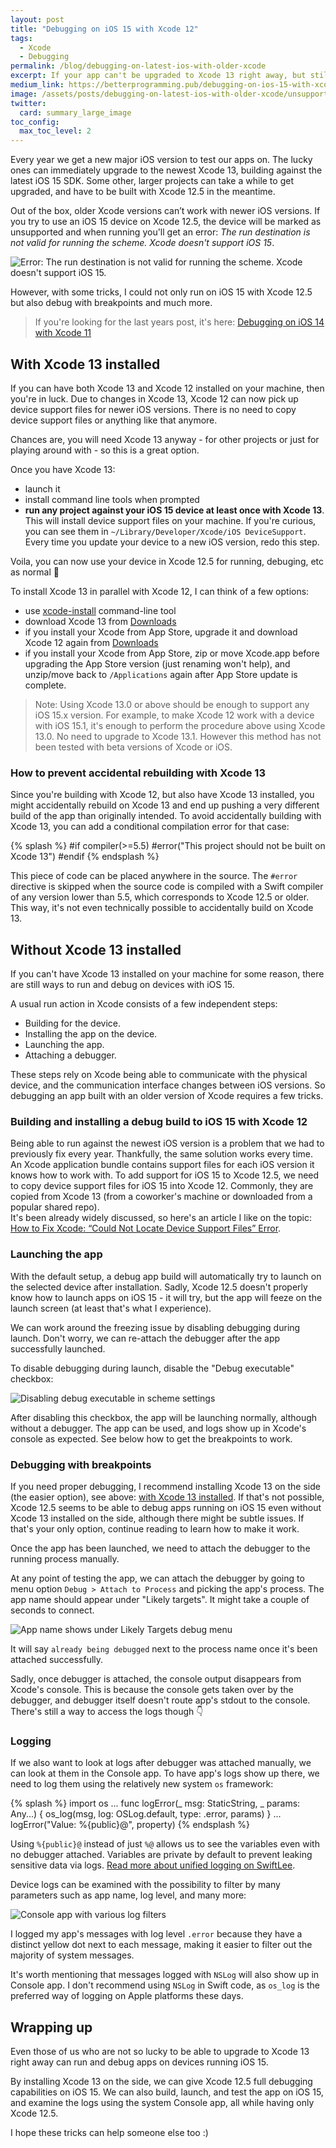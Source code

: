 ```yaml
---
layout: post
title: "Debugging on iOS 15 with Xcode 12"
tags: 
  - Xcode
  - Debugging
permalink: /blog/debugging-on-latest-ios-with-older-xcode
excerpt: If your app can't be upgraded to Xcode 13 right away, but still has to run on iOS 15, you're limited in debuging options with Xcode 12. This article shows how to debug apps on iOS 15 with Xcode 12.
medium_link: https://betterprogramming.pub/debugging-on-ios-15-with-xcode-12-8d3ca7487bd2?source=friends_link&sk=fa8aae859fa194b56f8755af460c1d76
image: /assets/posts/debugging-on-latest-ios-with-older-xcode/unsupported_device_error.png
twitter: 
  card: summary_large_image
toc_config:
  max_toc_level: 2
---
```


Every year we get a new major iOS version to test our apps on. 
The lucky ones can immediately upgrade to the newest Xcode 13, building against the latest iOS 15 SDK. 
Some other, larger projects can take a while to get upgraded, and have to be built with Xcode 12.5 in the meantime. 

Out of the box, older Xcode versions can’t work with newer iOS versions. 
If you try to use an iOS 15 device on Xcode 12.5, 
the device will be marked as unsupported and when running you'll get an error: _The run destination is not valid for running the scheme. Xcode doesn't support iOS 15_.

![Error: The run destination is not valid for running the scheme. Xcode doesn't support iOS 15.](/assets/posts/debugging-on-latest-ios-with-older-xcode/unsupported_device_error.png)

However, with some tricks, I could not only run on iOS 15 with Xcode 12.5 but also debug with breakpoints and much more.

> If you're looking for the last years post, it's here: [Debugging on iOS 14 with Xcode 11](/blog/debugging-on-ios14-with-xcode-11-post/)

## With Xcode 13 installed

If you can have both Xcode 13 and Xcode 12 installed on your machine, then you're in luck.
Due to changes in Xcode 13, Xcode 12 can now pick up device support files for newer iOS versions. 
There is no need to copy device support files or anything like that anymore. 

Chances are, you will need Xcode 13 anyway - for other projects or just for playing around with - so this is a great option.

Once you have Xcode 13:
- launch it
- install command line tools when prompted
- **run any project against your iOS 15 device at least once with Xcode 13**. This will install device support files on your machine. If you're curious, you can see them in `~/Library/Developer/Xcode/iOS DeviceSupport`. Every time you update your device to a new iOS version, redo this step. 

Voila, you can now use your device in Xcode 12.5 for running, debuging, etc as normal 🙌

To install Xcode 13 in parallel with Xcode 12, I can think of a few options:

- use [xcode-install](https://github.com/xcpretty/xcode-install) command-line tool
- download Xcode 13 from [Downloads](https://developer.apple.com/download/all/)
- if you install your Xcode from App Store, upgrade it and download Xcode 12 again from [Downloads](https://developer.apple.com/download/all/)
- if you install your Xcode from App Store, zip or move Xcode.app before upgrading the App Store version (just renaming won't help), and unzip/move back to `/Applications` again after App Store update is complete.

> Note: Using Xcode 13.0 or above should be enough to support any iOS 15.x version. For example, to make Xcode 12 work with a device with iOS 15.1, it's enough to perform the procedure above using Xcode 13.0. No need to upgrade to Xcode 13.1. However this method has not been tested with beta versions of Xcode or iOS.

### How to prevent accidental rebuilding with Xcode 13

Since you're building with Xcode 12, but also have Xcode 13 installed, you might accidentally rebuild on Xcode 13 and end up pushing a very different build of the app than originally intended. 
To avoid accidentally building with Xcode 13, you can add a conditional compilation error for that case: 

{% splash %}
#if compiler(>=5.5)
#error("This project should not be built on Xcode 13")
#endif
{% endsplash %}

This piece of code can be placed anywhere in the source. The `#error` directive is skipped when the source code is compiled with a Swift compiler of any version lower than 5.5, which corresponds to Xcode 12.5 or older.
This way, it's not even technically possible to accidentally build on Xcode 13.  

## Without Xcode 13 installed

If you can't have Xcode 13 installed on your machine for some reason, there are still ways to run and debug on devices with iOS 15.

A usual run action in Xcode consists of a few independent steps:
- Building for the device.
- Installing the app on the device.
- Launching the app.
- Attaching a debugger.

These steps rely on Xcode being able to communicate with the physical device, and the communication interface changes between iOS versions.
So debugging an app built with an older version of Xcode requires a few tricks. 

### Building and installing a debug build to iOS 15 with Xcode 12

Being able to run against the newest iOS version is a problem that we had to previously fix every year. Thankfully, the same solution works every time.
An Xcode application bundle contains support files for each iOS version it knows how to work with.
To add support for iOS 15 to Xcode 12.5, we need to copy device support files for iOS 15 into Xcode 12. 
Commonly, they are copied from Xcode 13 (from a coworker's machine or downloaded from a popular shared repo).  
It's been already widely discussed, so here's an article I like on the topic: [How to Fix Xcode: “Could Not Locate Device Support Files” Error](https://faizmokhtar.com/posts/how-to-fix-xcode-could-not-locate-device-support-files-error-without-updating-your-xcode/).

### Launching the app

With the default setup, a debug app build will automatically try to launch on the selected device after installation. 
Sadly, Xcode 12.5 doesn't properly know how to launch apps on iOS 15 - it will try, but the app will feeze on the launch screen (at least that's what I experience).

We can work around the freezing issue by disabling debugging during launch. Don't worry, we can re-attach the debugger after the app successfully launched.

To disable debugging during launch, disable the "Debug executable" checkbox:

![Disabling debug executable in scheme settings](/assets/posts/debugging-on-latest-ios-with-older-xcode/scheme_settings_disable_debug.png)

After disabling this checkbox, the app will be launching normally, although without a debugger.
The app can be used, and logs show up in Xcode's console as expected. 
See below how to get the breakpoints to work.

### Debugging with breakpoints

If you need proper debugging, I recommend installing Xcode 13 on the side (the easier option), see above: [with Xcode 13 installed](#with-xcode-13-installed).
If that's not possible, Xcode 12.5 seems to be able to debug apps running on iOS 15 even without Xcode 13 installed on the side, although there might be subtle issues. If that's your only option, continue reading to learn how to make it work.

Once the app has been launched, we need to attach the debugger to the running process manually.

At any point of testing the app, we can attach the debugger 
by going to menu option `Debug > Attach to Process` and picking the app's process.
The app name should appear under "Likely targets". It might take a couple of seconds to connect. 

![App name shows under Likely Targets debug menu](/assets/posts/debugging-on-latest-ios-with-older-xcode/debugger_likely_targets.jpg)

It will say `already being debugged` next to the process name once it's been attached successfully. 

Sadly, once debugger is attached, the console output disappears from Xcode's console. 
This is because the console gets taken over by the debugger, and debugger itself doesn't route app's stdout to the console. 
There's still a way to access the logs though 👇

### Logging 

If we also want to look at logs after debugger was attached manually, we can look at them in the Console app. 
To have app's logs show up there, we need to log them using the relatively new system `os` framework:

{% splash %}
import os
...
func logError(_ msg: StaticString, _ params: Any...) {
    os_log(msg, log: OSLog.default, type: .error, params)
}
...
logError("Value: %{public}@", property)
{% endsplash %}

Using `%{public}@` instead of just `%@` allows us to see the variables even with no debugger attached. 
Variables are private by default to prevent leaking sensitive data via logs.
[Read more about unified logging on SwiftLee](https://www.avanderlee.com/workflow/oslog-unified-logging/).

Device logs can be examined with the possibility to filter by many parameters such as app name, log level, and many more:

![Console app with various log filters](/assets/posts/debugging-on-latest-ios-with-older-xcode/console_filters2.jpg)

I logged my app's messages with log level `.error` because they have a distinct yellow dot next to each message, making it easier to filter out the majority of system messages.

It's worth mentioning that messages logged with `NSLog` will also show up in Console app. 
I don't recommend using `NSLog` in Swift code, as `os_log` is the preferred way of logging on Apple platforms these days.

## Wrapping up

Even those of us who are not so lucky to be able to upgrade to Xcode 13 right away can run and debug apps on devices running iOS 15. 

By installing Xcode 13 on the side, we can give Xcode 12.5 full debugging capabilities on iOS 15.
We can also build, launch, and test the app on iOS 15, and examine the logs using the system Console app, all while having only Xcode 12.5. 

I hope these tricks can help someone else too :)

